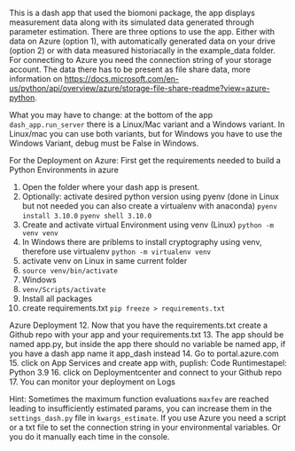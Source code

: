 This is a dash app that used the biomoni package, the app displays measurement data along with its simulated data generated through parameter estimation. There are three options to use the app. Either with data on Azure (option 1), with automatically generated data on your drive (option 2) or with data measured historiacally in the example_data folder. For connecting to Azure you need the connection string of your storage account. The data there has to be present as file share data, more information on https://docs.microsoft.com/en-us/python/api/overview/azure/storage-file-share-readme?view=azure-python.

What you may have to change: at the bottom of the app `dash_app.run_server` there is a Linux/Mac variant and a Windows variant. In Linux/mac you can use both variants, but for Windows you have to use the Windows Variant, debug must be False in Windows.

For the Deployment on Azure:
First get the requirements needed to build a Python Environments in azure 
1. Open the folder where your dash app is present.
2. Optionally: activate desired python version using pyenv (done in Linux but not needed you can also create a virtualenv with anaconda)
`pyenv install 3.10.0` 
`pyenv shell 3.10.0` 
4. Create and activate virtual Environment using venv (Linux)
`python -m venv venv`
5. In Windows there are priblems to install cryptography using venv, therefore use virtualenv
`python -m virtualenv venv `
6. activate venv on Linux in same current folder
7. `source venv/bin/activate`
8. Windows
9. `venv/Scripts/activate`
10. Install all packages
11. create requirements.txt
`pip freeze > requirements.txt`

Azure Deployment
12. Now that you have the requirements.txt create a Github repo with your app and your requirements.txt
13. The app should be named app.py, but inside the app there should no variable be named app, if you have a dash app name it app_dash instead
14. Go to portal.azure.com 
15. click on App Services and create app with, puplish: Code Runtimestapel: Python 3.9
16. click on Deploymentcenter and connect to your Github repo
17. You can monitor your deployment on Logs

Hint:
Sometimes the maximum function evaluations `maxfev` are reached leading to insufficiently estimated params, you can increase them in the `settings_dash.py` file in `kwargs_estimate`.
If you use Azure you need a script or a txt file to set the connection string in your environmental variables. Or you do it manually each time in the console.
